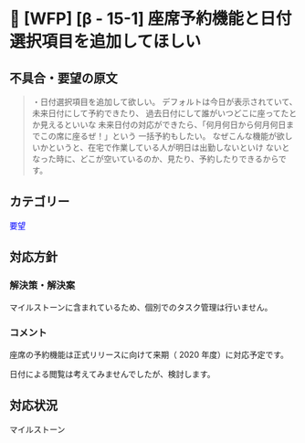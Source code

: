# 🌳 [WFP] [β - 15-1] 座席予約機能と日付選択項目を追加してほしい

## 不具合・要望の原文

> ・日付選択項目を追加して欲しい。 デフォルトは今日が表示されていて、未来日付にして予約できたり、 過去日付にして誰がいつどこに座ってたとか見えるといいな 未来日付の対応ができたら、「何月何日から何月何日までこの席に座るぜ！」という 一括予約もしたい。 なぜこんな機能が欲しいかというと、在宅で作業している人が明日は出勤しないといけ ないとなった時に、どこが空いているのか、見たり、予約したりできるからです。

## カテゴリー

<span style="color: blue;">要望</span>



## 対応方針

### 解決策・解決案

マイルストーンに含まれているため、個別でのタスク管理は行いません。



### コメント

座席の予約機能は正式リリースに向けて来期（ 2020 年度）に対応予定です。

日付による閲覧は考えてみませんでしたが、検討します。



## 対応状況

マイルストーン